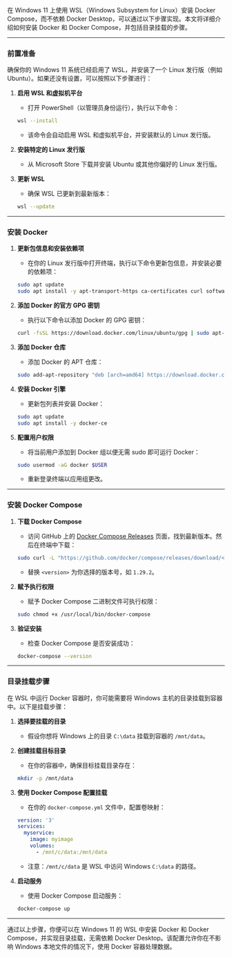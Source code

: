 在 Windows 11 上使用 WSL（Windows Subsystem for Linux）安装 Docker Compose，而不依赖 Docker Desktop，可以通过以下步骤实现。本文将详细介绍如何安装 Docker 和 Docker Compose，并包括目录挂载的步骤。

---

### **前置准备**

确保你的 Windows 11 系统已经启用了 WSL，并安装了一个 Linux 发行版（例如 Ubuntu）。如果还没有设置，可以按照以下步骤进行：

1. **启用 WSL 和虚拟机平台**
   - 打开 PowerShell（以管理员身份运行），执行以下命令：
   ```bash
   wsl --install
   ```
   - 该命令会自动启用 WSL 和虚拟机平台，并安装默认的 Linux 发行版。

2. **安装特定的 Linux 发行版**
   - 从 Microsoft Store 下载并安装 Ubuntu 或其他你偏好的 Linux 发行版。

3. **更新 WSL**
   - 确保 WSL 已更新到最新版本：
   ```bash
   wsl --update
   ```

---

### **安装 Docker**

1. **更新包信息和安装依赖项**
   - 在你的 Linux 发行版中打开终端，执行以下命令更新包信息，并安装必要的依赖项：
   ```bash
   sudo apt update
   sudo apt install -y apt-transport-https ca-certificates curl software-properties-common
   ```

2. **添加 Docker 的官方 GPG 密钥**
   - 执行以下命令以添加 Docker 的 GPG 密钥：
   ```bash
   curl -fsSL https://download.docker.com/linux/ubuntu/gpg | sudo apt-key add -
   ```

3. **添加 Docker 仓库**
   - 添加 Docker 的 APT 仓库：
   ```bash
   sudo add-apt-repository "deb [arch=amd64] https://download.docker.com/linux/ubuntu $(lsb_release -cs) stable"
   ```

4. **安装 Docker 引擎**
   - 更新包列表并安装 Docker：
   ```bash
   sudo apt update
   sudo apt install -y docker-ce
   ```

5. **配置用户权限**
   - 将当前用户添加到 Docker 组以便无需 sudo 即可运行 Docker：
   ```bash
   sudo usermod -aG docker $USER
   ```
   - 重新登录终端以应用组更改。

---

### **安装 Docker Compose**

1. **下载 Docker Compose**
   - 访问 GitHub 上的 [Docker Compose Releases](https://github.com/docker/compose/releases) 页面，找到最新版本。然后在终端中下载：
   ```bash
   sudo curl -L "https://github.com/docker/compose/releases/download/<version>/docker-compose-$(uname -s)-$(uname -m)" -o /usr/local/bin/docker-compose
   ```
   - 替换 `<version>` 为你选择的版本号，如 `1.29.2`。

2. **赋予执行权限**
   - 赋予 Docker Compose 二进制文件可执行权限：
   ```bash
   sudo chmod +x /usr/local/bin/docker-compose
   ```

3. **验证安装**
   - 检查 Docker Compose 是否安装成功：
   ```bash
   docker-compose --version
   ```

---

### **目录挂载步骤**

在 WSL 中运行 Docker 容器时，你可能需要将 Windows 主机的目录挂载到容器中。以下是挂载步骤：

1. **选择要挂载的目录**
   - 假设你想将 Windows 上的目录 `C:\data` 挂载到容器的 `/mnt/data`。

2. **创建挂载目标目录**
   - 在你的容器中，确保目标挂载目录存在：
   ```bash
   mkdir -p /mnt/data
   ```

3. **使用 Docker Compose 配置挂载**
   - 在你的 `docker-compose.yml` 文件中，配置卷映射：
   ```yaml
   version: '3'
   services:
     myservice:
       image: myimage
       volumes:
         - /mnt/c/data:/mnt/data
   ```
   - 注意：`/mnt/c/data` 是 WSL 中访问 Windows `C:\data` 的路径。

4. **启动服务**
   - 使用 Docker Compose 启动服务：
   ```bash
   docker-compose up
   ```

---

通过以上步骤，你便可以在 Windows 11 的 WSL 中安装 Docker 和 Docker Compose，并实现目录挂载，无需依赖 Docker Desktop。该配置允许你在不影响 Windows 本地文件的情况下，使用 Docker 容器处理数据。
